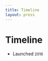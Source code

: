 ```yaml
---
title: Timeline
layout: press
---
```


<h1 class="mdl-typography--font-light">Timeline</h1>

<ul>
    <li>
        Launched
        <small>2016</small>
    </li>
</ul>